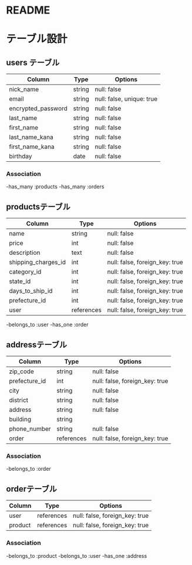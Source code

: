 # README

# テーブル設計

## users テーブル

| Column                    | Type   | Options                   |
| ------------------------- | ------ | ------------------------- |
| nick_name                 | string | null: false               |
| email                     | string | null: false, unique: true |
| encrypted_password        | string | null: false               |
| last_name                 | string | null: false               |
| first_name                | string | null: false               |
| last_name_kana            | string | null: false               |
| first_name_kana           | string | null: false               |
| birthday                  | date   | null: false               |

### Association

-has_many :products
-has_many :orders

## productsテーブル

| Column              | Type       | Options                        |
| ------------------- | ---------- | ------------------------------ |
| name                | string     | null: false                    |
| price               | int        | null: false                    |
| description         | text       | null: false                    |
| shipping_charges_id | int        | null: false, foreign_key: true |
| category_id         | int        | null: false, foreign_key: true |
| state_id            | int        | null: false, foreign_key: true |
| days_to_ship_id     | int        | null: false, foreign_key: true |
| prefecture_id       | int        | null: false, foreign_key: true |
| user                | references | null: false, foreign_key: true |

-belongs_to :user
-has_one :order

## addressテーブル

| Column        | Type       | Options  
| ------------- | ---------- | ------------------------------ |
| zip_code      | string     | null: false                    |
| prefecture_id | int        | null: false, foreign_key: true |
| city          | string     | null: false                    |
| district      | string     | null: false                    |
| address       | string     | null: false                    |
| building      | string     |                                |
| phone_number  | string     | null: false                    |
| order         | references | null: false, foreign_key: true |

### Association

-belongs_to :order

## orderテーブル

| Column              | Type       | Options                        |
| ------------------- | ---------- | ------------------------------ |
| user                | references | null: false, foreign_key: true |
| product             | references | null: false, foreign_key: true |

### Association

-belongs_to :product
-belongs_to :user
-has_one :address